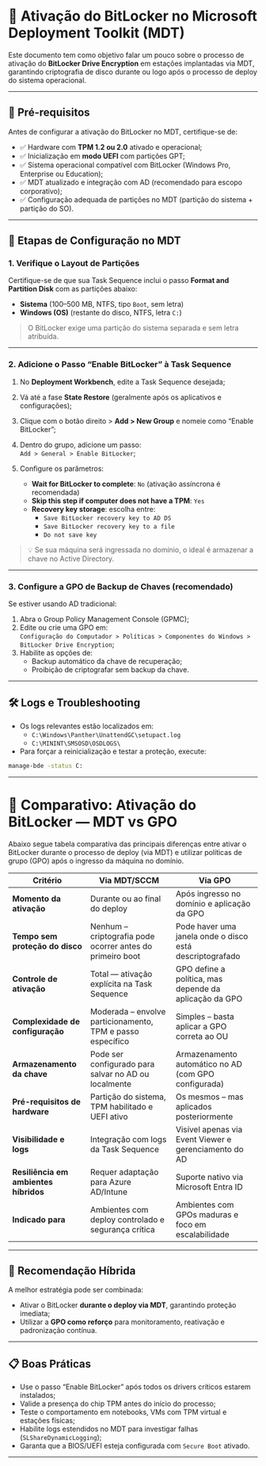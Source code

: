 # 🔐 Ativação do BitLocker no Microsoft Deployment Toolkit (MDT)

Este documento tem como objetivo falar um pouco sobre o processo de ativação do **BitLocker Drive Encryption** em estações implantadas via MDT, garantindo criptografia de disco durante ou logo após o processo de deploy do sistema operacional.

---

## 🧭 Pré-requisitos

Antes de configurar a ativação do BitLocker no MDT, certifique-se de:

- ✅ Hardware com **TPM 1.2 ou 2.0** ativado e operacional;
- ✅ Inicialização em **modo UEFI** com partições GPT;
- ✅ Sistema operacional compatível com BitLocker (Windows Pro, Enterprise ou Education);
- ✅ MDT atualizado e integração com AD (recomendado para escopo corporativo);
- ✅ Configuração adequada de partições no MDT (partição do sistema + partição do SO).

---

## 🔧 Etapas de Configuração no MDT

### 1. Verifique o Layout de Partições

Certifique-se de que sua Task Sequence inclui o passo **Format and Partition Disk** com as partições abaixo:

- **Sistema** (100–500 MB, NTFS, tipo `Boot`, sem letra)
- **Windows (OS)** (restante do disco, NTFS, letra `C:`)

> O BitLocker exige uma partição do sistema separada e sem letra atribuída.

---

### 2. Adicione o Passo “Enable BitLocker” à Task Sequence

1. No **Deployment Workbench**, edite a Task Sequence desejada;
2. Vá até a fase **State Restore** (geralmente após os aplicativos e configurações);
3. Clique com o botão direito > **Add > New Group** e nomeie como “Enable BitLocker”;
4. Dentro do grupo, adicione um passo:  
   `Add > General > Enable BitLocker`;
5. Configure os parâmetros:

   - **Wait for BitLocker to complete**: `No` (ativação assíncrona é recomendada)
   - **Skip this step if computer does not have a TPM**: `Yes`
   - **Recovery key storage**: escolha entre:
     - `Save BitLocker recovery key to AD DS`
     - `Save BitLocker recovery key to a file`
     - `Do not save key`

> 💡 Se sua máquina será ingressada no domínio, o ideal é armazenar a chave no Active Directory.

---

### 3. Configure a GPO de Backup de Chaves (recomendado)

Se estiver usando AD tradicional:

1. Abra o Group Policy Management Console (GPMC);
2. Edite ou crie uma GPO em:  
   `Configuração do Computador > Políticas > Componentes do Windows > BitLocker Drive Encryption`;
3. Habilite as opções de:
   - Backup automático da chave de recuperação;
   - Proibição de criptografar sem backup da chave.

---

## 🛠️ Logs e Troubleshooting

- Os logs relevantes estão localizados em:
  - `C:\Windows\Panther\UnattendGC\setupact.log`
  - `C:\MININT\SMSOSD\OSDLOGS\`
- Para forçar a reinicialização e testar a proteção, execute:

```cmd
manage-bde -status C:
```

---

# 🧾 Comparativo: Ativação do BitLocker — MDT vs GPO

Abaixo segue tabela comparativa das principais diferenças entre ativar o BitLocker durante o processo de deploy (via MDT) e utilizar políticas de grupo (GPO) após o ingresso da máquina no domínio.

| Critério                            | Via MDT/SCCM                                             | Via GPO                                                  |
|-------------------------------------|----------------------------------------------------------|-----------------------------------------------------------|
| **Momento da ativação**             | Durante ou ao final do deploy                            | Após ingresso no domínio e aplicação da GPO              |
| **Tempo sem proteção do disco**     | Nenhum – criptografia pode ocorrer antes do primeiro boot| Pode haver uma janela onde o disco está descriptografado |
| **Controle de ativação**            | Total — ativação explícita na Task Sequence              | GPO define a política, mas depende da aplicação da GPO   |
| **Complexidade de configuração**    | Moderada – envolve particionamento, TPM e passo específico| Simples – basta aplicar a GPO correta ao OU               |
| **Armazenamento da chave**          | Pode ser configurado para salvar no AD ou localmente     | Armazenamento automático no AD (com GPO configurada)     |
| **Pré-requisitos de hardware**      | Partição do sistema, TPM habilitado e UEFI ativo         | Os mesmos – mas aplicados posteriormente                 |
| **Visibilidade e logs**             | Integração com logs da Task Sequence                     | Visível apenas via Event Viewer e gerenciamento do AD    |
| **Resiliência em ambientes híbridos** | Requer adaptação para Azure AD/Intune                   | Suporte nativo via Microsoft Entra ID                    |
| **Indicado para**                   | Ambientes com deploy controlado e segurança crítica      | Ambientes com GPOs maduras e foco em escalabilidade      |

---

## 🎯 Recomendação Híbrida

A melhor estratégia pode ser combinada:
- Ativar o BitLocker **durante o deploy via MDT**, garantindo proteção imediata;
- Utilizar a **GPO como reforço** para monitoramento, reativação e padronização contínua.

---

## 📋 Boas Práticas

- Use o passo “Enable BitLocker” após todos os drivers críticos estarem instalados;
- Valide a presença do chip TPM antes do início do processo;
- Teste o comportamento em notebooks, VMs com TPM virtual e estações físicas;
- Habilite logs estendidos no MDT para investigar falhas (`SLShareDynamicLogging`);
- Garanta que a BIOS/UEFI esteja configurada com `Secure Boot` ativado.

---
